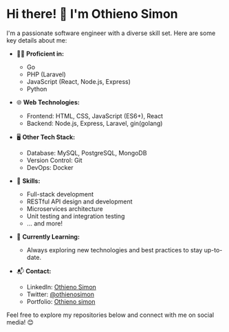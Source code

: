 # Hi there! 👋 I'm Othieno Simon

I'm a passionate software engineer with a diverse skill set. Here are some key details about me:

- 👨‍💻 **Proficient in:**
  - Go
  - PHP (Laravel)
  - JavaScript (React, Node.js, Express)
  - Python

- 🌐 **Web Technologies:**
  - Frontend: HTML, CSS, JavaScript (ES6+), React
  - Backend: Node.js, Express, Laravel, gin(golang)

- 🖥️ **Other Tech Stack:**
  - Database: MySQL, PostgreSQL, MongoDB
  - Version Control: Git
  - DevOps: Docker

- 🚀 **Skills:**
  - Full-stack development
  - RESTful API design and development
  - Microservices architecture
  - Unit testing and integration testing
  - ... and more!

- 🌱 **Currently Learning:**
  - Always exploring new technologies and best practices to stay up-to-date.

- 📬 **Contact:**
  - LinkedIn: [Othieno Simon](https://www.linkedin.com/in/othieno-simon)
  - Twitter: [@othienosimon](https://twitter.com/othienosimon3)
  - Portfolio: [Othieno simon](https://othie12.github.com/potfolio)

Feel free to explore my repositories below and connect with me on social media! 😊



<!---
Othie12/Othie12 is a ✨ special ✨ repository because its `README.md` (this file) appears on your GitHub profile.
You can click the Preview link to take a look at your changes.
--->
